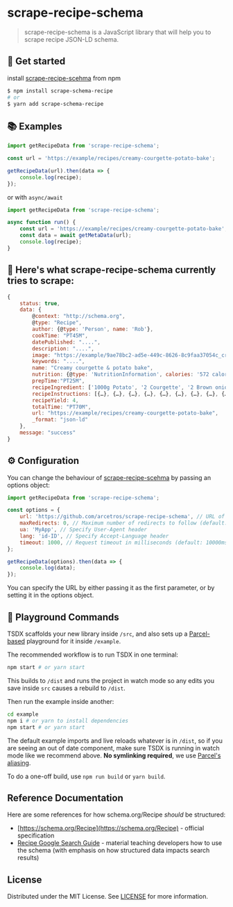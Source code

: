 # scrape-recipe-schema

> scrape-recipe-schema is a JavaScript library that will help you to scrape recipe JSON-LD schema.

## 🚀 Get started

install [scrape-recipe-scehma](https://github.com/arcetros/scrape-recipe-schema) from npm

```bash
$ npm install scrape-schema-recipe
# or
$ yarn add scrape-schema-recipe
```

## 📚 Examples

```js
import getRecipeData from 'scrape-recipe-schema';

const url = 'https://example/recipes/creamy-courgette-potato-bake';

getRecipeData(url).then(data => {
    console.log(recipe);
});
```

or with `async/await`

```js
import getRecipeData from 'scrape-recipe-schema';

async function run() {
    const url = 'https://example/recipes/creamy-courgette-potato-bake';
    const data = await getMetaData(url);
    console.log(recipe);
}
```

## 📜 Here's what scrape-recipe-schema currently tries to scrape:

```js
{
    status: true,
    data: {
        @context: "http://schema.org",
        @type: "Recipe",
        author: {@type: 'Person', name: 'Rob'},
        cookTime: "PT45M",
        datePublished: "....",
        description: "....",
        image: "https://example/9ae78bc2-ad5e-449c-8626-8c9faa37054c_creamy-courgette-potato-bake.png?auto=compress,format",
        keywords: "....",
        name: "Creamy courgette & potato bake",
        nutrition: {@type: 'NutritionInformation', calories: '572 calories', proteinContent: '13.8g', carbohydrateContent: '24.9g', fatContent: '73.2g', …},
        prepTime:"PT25M",
        recipeIngredient: ['1000g Potato', '2 Courgette', '2 Brown onion', '3tsp Olive oil', '120g Cashew nuts', '200ml Vegetable stock', '200ml Almond milk', '6 Garlic cloves', '18tsp Nutritional yeast', '2tsp Sea salt', '2tsp Smoked paprika'],
        recipeInstructions: [{…}, {…}, {…}, {…}, {…}, {…}, {…}, {…}, {…}],
        recipeYield: 4,
        totalTime: "PT70M",
        url: "https://example/recipes/creamy-courgette-potato-bake",
        _format: "json-ld"
    },
    message: "success"
}
```

## ⚙️ Configuration

You can change the behaviour of [scrape-recipe-scehma](https://github.com/arcetros/scrape-recipe-schema) by passing an options object:

```js
import getRecipeData from 'scrape-recipe-schema';

const options = {
    url: 'https://github.com/arcetros/scrape-recipe-schema', // URL of web page
    maxRedirects: 0, // Maximum number of redirects to follow (default: 5)
    ua: 'MyApp', // Specify User-Agent header
    lang: 'id-ID', // Specify Accept-Language header
    timeout: 1000, // Request timeout in milliseconds (default: 10000ms)
};

getRecipeData(options).then(data => {
    console.log(data);
});
```

You can specify the URL by either passing it as the first parameter, or by setting it in the options object.

## 🎢 Playground Commands

TSDX scaffolds your new library inside `/src`, and also sets up a [Parcel-based](https://parceljs.org) playground for it inside `/example`.

The recommended workflow is to run TSDX in one terminal:

```bash
npm start # or yarn start
```

This builds to `/dist` and runs the project in watch mode so any edits you save inside `src` causes a rebuild to `/dist`.

Then run the example inside another:

```bash
cd example
npm i # or yarn to install dependencies
npm start # or yarn start
```

The default example imports and live reloads whatever is in `/dist`, so if you are seeing an out of date component, make sure TSDX is running in watch mode like we recommend above. **No symlinking required**, we use [Parcel's aliasing](https://parceljs.org/module_resolution.html#aliases).

To do a one-off build, use `npm run build` or `yarn build`.

## Reference Documentation

Here are some references for how schema.org/Recipe _should_ be structured:

-   [https://schema.org/Recipe](https://schema.org/Recipe) - official specification
-   [Recipe Google Search Guide](https://developers.google.com/search/docs/data-types/recipe) - material teaching developers how to use the schema (with emphasis on how structured data impacts search results)

## License

Distributed under the MIT License. See [LICENSE](LICENSE) for more information.
